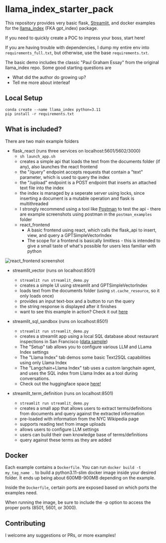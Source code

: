 # llama_index_starter_pack
This repository provides very basic flask, [Streamlit](https://llama-index.streamlit.app/), and docker examples for the [llama_index](https://github.com/jerryjliu/gpt_index) (FKA gpt_index) package.

If you need to quickly create a POC to impress your boss, start here!

If you are having trouble with dependencies, I dump my entire env into `requirements_full.txt`, but otherwise, use the base `requirements.txt`.

The basic demo includes the classic "Paul Graham Essay" from the original llama_index repo. Some good starting questions are
- What did the author do growing up?
- Tell me more about interleaf


## Local Setup
``` 
conda create --name llama_index python=3.11
pip install -r requirements.txt
```


## What is included?
There are two main example folders
- flask_react (runs three services on localhost:5601/5602/3000)
  - `sh launch_app.sh `
  - creates a simple api that loads the text from the documents folder (if any), also launches the react frontend
  - the "/query" endpoint accepts requests that contain a "text" parameter, which is used to query the index
  - the "/upload" endpoint is a POST endpoint that inserts an attached text file into the index
  - the index is managed by a seperate server using locks, since inserting a document is a mutable operation and flask is multithreaded
  - I strongly recommend using a tool like [Postman](https://www.postman.com/downloads/) to test the api - there are example screenshots using postman in the `postman_examples` folder
  - react_frontend
    - A basic frontend using react, which calls the flask_api to insert, view, and query a GPTSimpleVectorIndex
    - The scope for a frontend is basically limitless - this is intended to give a small taste of what's possible for users less familiar with python


![react_frontend screenshot](./flask_react/react_frontend.png)


- streamlit_vector (runs on localhost:8501)
  - `streamlit run streamlit_demo.py`
  - creates a simple UI using streamlit and GPTSimpleVectorIndex
  - loads text from the documents folder (using `st.cache_resource`, so it only loads once)
  - provides an input text-box and a button to run the query
  - the string response is displayed after it finishes
  - want to see this example in action? Check it out [here](https://huggingface.co/spaces/llamaindex/llama_index_vector_demo)

- streamlit_sql_sandbox (runs on localhost:8501)
  - `streamlit run streamlit_demo.py`
  - creates a streamlit app using a local SQL database about restaurant inspections in San Francisco ([data sample](https://docs.google.com/spreadsheets/d/1Ag5DBIviYiuRrt2yr3nXmbPFV-FOg5fDH5SM3ZEDnpw/edit#gid=780513932))
  - The "Setup" tab allows you to configure various LLM and LLama Index settings
  - The "Llama Index" tab demos some basic Text2SQL capabilities using only Llama Index
  - The "Langchain+Llama Index" tab uses a custom langchain agent, and uses the SQL index from Llama Index as a tool during conversations.
  - Check out the huggingface space [here!](https://huggingface.co/spaces/llamaindex/llama_index_sql_sandbox)

- streamlit_term_definition (runs on localhost:8501)
  - `streamlit run streamlit_demo.py`
  - creates a small app that allows users to extract terms/definitions from documents and query against the extracted information
  - pre-loaded with information from the NYC Wikipedia page
  - supports reading text from image uploads
  - allows users to configure LLM settings
  - users can build their own knowledge base of terms/definitions
  - query against these terms as they are added

## Docker
Each example contains a `Dockerfile`. You can run `docker build -t my_tag_name .` to build a python3.11-slim docker image inside your desired folder. It ends up being about 600MB-900MB depending on the example.

Inside the `Dockerfile`, certain ports are exposed based on which ports the examples need.

When running the image, be sure to include the -p option to access the proper ports (8501, 5601, or 3000).


## Contributing

I welcome any suggestions or PRs, or more examples!
